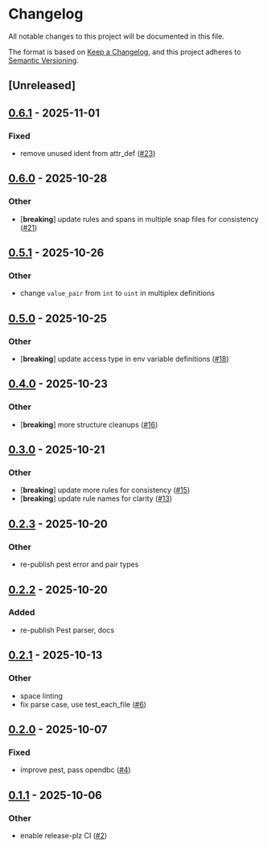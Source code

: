 # Changelog

All notable changes to this project will be documented in this file.

The format is based on [Keep a Changelog](https://keepachangelog.com/en/1.0.0/),
and this project adheres to [Semantic Versioning](https://semver.org/spec/v2.0.0.html).

## [Unreleased]

## [0.6.1](https://github.com/oxibus/can-dbc-pest/compare/v0.6.0...v0.6.1) - 2025-11-01

### Fixed

- remove unused ident from attr_def ([#23](https://github.com/oxibus/can-dbc-pest/pull/23))

## [0.6.0](https://github.com/oxibus/can-dbc-pest/compare/v0.5.1...v0.6.0) - 2025-10-28

### Other

- [**breaking**] update rules and spans in multiple snap files for consistency ([#21](https://github.com/oxibus/can-dbc-pest/pull/21))

## [0.5.1](https://github.com/oxibus/can-dbc-pest/compare/v0.5.0...v0.5.1) - 2025-10-26

### Other

- change `value_pair` from `int` to `uint` in multiplex definitions

## [0.5.0](https://github.com/oxibus/can-dbc-pest/compare/v0.4.0...v0.5.0) - 2025-10-25

### Other

- [**breaking**] update access type in env variable definitions ([#18](https://github.com/oxibus/can-dbc-pest/pull/18))

## [0.4.0](https://github.com/oxibus/can-dbc-pest/compare/v0.3.0...v0.4.0) - 2025-10-23

### Other

- [**breaking**] more structure cleanups ([#16](https://github.com/oxibus/can-dbc-pest/pull/16))

## [0.3.0](https://github.com/oxibus/can-dbc-pest/compare/v0.2.3...v0.3.0) - 2025-10-21

### Other

- [**breaking**] update more rules for consistency ([#15](https://github.com/oxibus/can-dbc-pest/pull/15))
- [**breaking**] update rule names for clarity ([#13](https://github.com/oxibus/can-dbc-pest/pull/13))

## [0.2.3](https://github.com/oxibus/can-dbc-pest/compare/v0.2.2...v0.2.3) - 2025-10-20

### Other

- re-publish pest error and pair types

## [0.2.2](https://github.com/oxibus/can-dbc-pest/compare/v0.2.1...v0.2.2) - 2025-10-20

### Added

- re-publish Pest parser, docs

## [0.2.1](https://github.com/oxibus/can-dbc-pest/compare/v0.2.0...v0.2.1) - 2025-10-13

### Other

- space linting
- fix parse case, use test_each_file ([#6](https://github.com/oxibus/can-dbc-pest/pull/6))

## [0.2.0](https://github.com/oxibus/can-dbc-pest/compare/v0.1.1...v0.2.0) - 2025-10-07

### Fixed

- improve pest, pass opendbc ([#4](https://github.com/oxibus/can-dbc-pest/pull/4))

## [0.1.1](https://github.com/oxibus/can-dbc-pest/compare/v0.1.0...v0.1.1) - 2025-10-06

### Other

- enable release-plz CI ([#2](https://github.com/oxibus/can-dbc-pest/pull/2))
